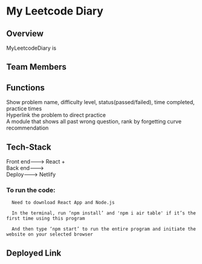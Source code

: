 # My Leetcode Diary

## Overview

MyLeetcodeDiary is

## Team Members

## Functions

Show problem name, difficulty level, status(passed/failed), time completed, practice times <br/>
Hyperlink the problem to direct practice <br/>
A module that shows all past wrong question, rank by forgetting curve recommendation <br/>


## Tech-Stack

Front end--->  React + <br/>
Back end---> <br/>
Deploy---> Netlify

### To run the code:

      Need to download React App and Node.js
      
      In the terminal, run ‘npm install’ and 'npm i air table' if it’s the first time using this program
      
      And then type ‘npm start’ to run the entire program and initiate the website on your selected browser
      
## Deployed Link
